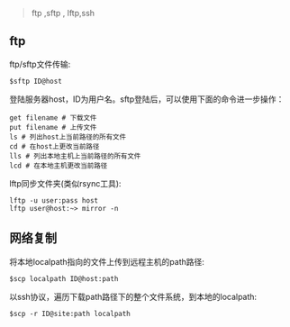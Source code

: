 > ftp ,sftp , lftp,ssh

ftp
---

ftp/sftp文件传输:

    $sftp ID@host
    
登陆服务器host，ID为用户名。sftp登陆后，可以使用下面的命令进一步操作：

    get filename # 下载文件
    put filename # 上传文件
    ls # 列出host上当前路径的所有文件
    cd # 在host上更改当前路径
    lls # 列出本地主机上当前路径的所有文件
    lcd # 在本地主机更改当前路径

lftp同步文件夹(类似rsync工具):

    lftp -u user:pass host
    lftp user@host:~> mirror -n
    
网络复制
---
将本地localpath指向的文件上传到远程主机的path路径:

    $scp localpath ID@host:path
    
以ssh协议，遍历下载path路径下的整个文件系统，到本地的localpath:

    $scp -r ID@site:path localpath